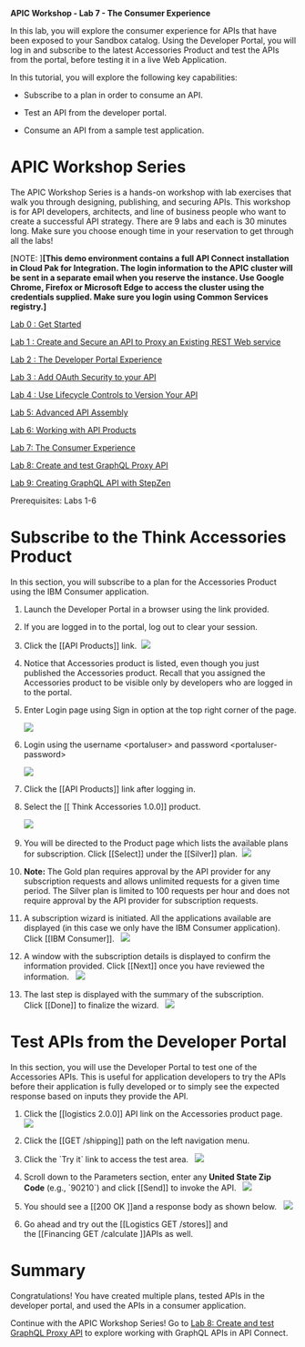 **APIC Workshop - Lab 7 - The Consumer Experience**

In this lab, you will explore the consumer experience for APIs that have
been exposed to your Sandbox catalog. Using the Developer Portal, you
will log in and subscribe to the latest Accessories Product and test the
APIs from the portal, before testing it in a live Web Application.

In this tutorial, you will explore the following key capabilities:

-   Subscribe to a plan in order to consume an API.

-   Test an API from the developer portal.

-   Consume an API from a sample test application.

 APIC Workshop Series
======================================================================================================================================================================================================================================================================================

The APIC Workshop Series is a hands-on workshop with lab exercises that
walk you through designing, publishing, and securing APIs. This workshop
is for API developers, architects, and line of business people who want
to create a successful API strategy. There are 9 labs and each is 30
minutes long. Make sure you choose enough time in your reservation to
get through all the labs! 

[NOTE: ]**[This demo environment contains a
full API Connect installation in Cloud Pak for Integration. The login
information to the APIC cluster will be sent in a separate email when
you reserve the instance. Use Google Chrome, Firefox or Microsoft Edge
to access the cluster using the credentials supplied. Make sure you
login using Common Services registry.]**

[Lab 0 : Get Started](https://github.com/mrdotan/apicv10/tree/main/instructions/Lab0)

[Lab 1 : Create and Secure an API to Proxy an Existing REST Web
service](https://github.com/mrdotan/apicv10/tree/main/instructions/Lab1)

[Lab 2 : The Developer Portal
Experience](https://github.com/mrdotan/apicv10/tree/main/instructions/Lab2)

[Lab 3 : Add OAuth Security to your
API](https://github.com/mrdotan/apicv10/tree/main/instructions/Lab3)

[Lab 4 : Use Lifecycle Controls to Version Your
API](https://github.com/mrdotan/apicv10/tree/main/instructions/Lab4)

[Lab 5: Advanced API
Assembly](https://github.com/mrdotan/apicv10/tree/main/instructions/Lab5)

[Lab 6: Working with API
Products](https://github.com/mrdotan/apicv10/tree/main/instructions/Lab6)

[Lab 7: The Consumer
Experience](https://github.com/mrdotan/apicv10/tree/main/instructions/Lab7)

[Lab 8: Create and test GraphQL Proxy
API](https://github.com/mrdotan/apicv10/tree/main/instructions/Lab8)

[Lab 9: Creating GraphQL API with StepZen](https://github.com/mrdotan/apicv10/tree/main/instructions/Lab9)

Prerequisites: Labs 1-6

 Subscribe to the Think Accessories Product
==========================================================================================

In this section, you will subscribe to a plan for the
Accessories Product using the IBM Consumer application.

1.  Launch the Developer Portal in a browser using the link provided.

2.  If you are logged in to the portal, log out to clear your session.

3.  Click the [[API
    Products]] link.  ![](images/tutorial_html_444fff2d8e0d46b7.png)

4.  Notice that Accessories product is listed, even though you
    just published the Accessories product. Recall that you assigned the
    Accessories product to be visible only by developers who are logged
    in to the portal.

5.  Enter Login page using Sign in option at the top right corner of the
    page.

    ![](images/tutorial_html_db604e248301f829.png)

6.  Login using the username \<portaluser\> and password
    \<portaluser-password\>

    ![](images/tutorial_html_492593c5f2350159.png)

7.  Click the [[API
    Products]] link
    after logging in.

8.  Select the [[ Think Accessories
    1.0.0]] product. 

    ![](images/tutorial_html_6efccbf2582a30c0.png)  

9.  You will be directed to the Product page which lists the available
    plans for subscription.
    Click [[Select]] under
    the [[Silver]] plan.  ![](images/tutorial_html_fd5ece1fe8b66fa5.png)

10. **Note:** The Gold plan requires approval by the API provider for
    any subscription requests and allows unlimited requests for a given
    time period. The Silver plan is limited to 100 requests per hour and
    does not require approval by the API provider for subscription
    requests.

11. A subscription wizard is initiated. All the applications available
    are displayed (in this case we only have the IBM Consumer
    application). Click [[IBM Consumer]].  
    ![](images/tutorial_html_fe0fc338b5ae9fd3.png)

12. A window with the subscription details is displayed to confirm the
    information provided.
    Click [[Next]] once
    you have reviewed the
    information.  
    ![](images/tutorial_html_ea31c68f8a08a741.png)

13. The last step is displayed with the summary of the subscription.
    Click [[Done]] to
    finalize the
    wizard.  
    ![](images/tutorial_html_359b7068e5f3a808.png)

 Test APIs from the Developer Portal
============================================================================================================================

In this section, you will use the Developer Portal to test one of the
Accessories APIs. This is useful for application developers to try the
APIs before their application is fully developed or to simply see the
expected response based on inputs they provide the API.

1.  Click the [[logistics
    2.0.0]] API
    link on the Accessories product
    page.  
    ![](images/tutorial_html_8ec6b1024d5a2f9a.png)

2.  Click the [[GET
    /shipping]] path
    on the left navigation menu. 

3.  Click the \`Try it\` link to access the test
    area.  
    ![](images/tutorial_html_6326764a039cba2b.png)

4.  Scroll down to the Parameters section, enter any **United State Zip
    Code** (e.g., \`90210\`) and
    click [[Send]] to
    invoke the API.  
    ![](images/tutorial_html_74d26a44eab03d67.png)

5.  You should see a [[200
    OK ]]and
    a response body as shown
    below.  
    ![](images/tutorial_html_f9b90c1492df91e8.png)

6.  Go ahead and try out the [[Logistics GET
    /stores]] and
    the [[Financing GET
    /calculate ]]APIs
    as well.

 Summary
================================================================================================

Congratulations! You have created multiple plans, tested APIs in the
developer portal, and used the APIs in a consumer application. 

Continue with the APIC Workshop Series! Go
to [Lab 8: Create and test GraphQL Proxy
API](https://github.com/mrdotan/apicv10/tree/main/instructions/Lab8) to
explore working with GraphQL APIs in API Connect.
